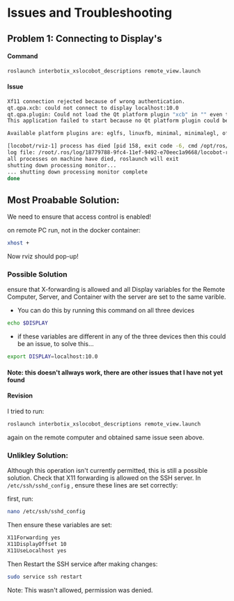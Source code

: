 # Issues and Troubleshooting

## Problem 1: Connecting to Display's

#### Command

```bash
roslaunch interbotix_xslocobot_descriptions remote_view.launch
```

#### Issue
```bash
Xf11 connection rejected because of wrong authentication.
qt.qpa.xcb: could not connect to display localhost:10.0
qt.qpa.plugin: Could not load the Qt platform plugin "xcb" in "" even though it was found.
This application failed to start because no Qt platform plugin could be initialized. Reinstalling the application may fix this problem.

Available platform plugins are: eglfs, linuxfb, minimal, minimalegl, offscreen, vnc, xcb.

[locobot/rviz-1] process has died [pid 158, exit code -6, cmd /opt/ros/noetic/lib/rviz/rviz -f locobot/odom -d /interbotix_ws/src/interbotix_ros_rovers/interbotix_ros_xslocobots/interbotix_xslocobot_descriptions/rviz/xslocobot_description.rviz /clicked_point:=clicked_point /initialpose:=initialpose /move_base_simple/goal:=move_base_simple/goal __name:=rviz __log:=/root/.ros/log/18779788-9fc4-11ef-9492-e70eec1a9668/locobot-rviz-1.log].
log file: /root/.ros/log/18779788-9fc4-11ef-9492-e70eec1a9668/locobot-rviz-1*.log
all processes on machine have died, roslaunch will exit
shutting down processing monitor...
... shutting down processing monitor complete
done
```

## Most Proabable Solution: 

We need to ensure that access control is enabled!

on remote PC run, not in the docker container:
```bash
xhost +
```
Now rviz should pop-up!


### Possible Solution 

ensure that X-forwarding is allowed and all Display variables for the Remote Computer, Server, and Container with the server are set to the same varible.

- You can do this by running this command on all three devices
````bash
echo $DISPLAY
````
- if these variables are different in any of the three devices then this could be an issue, to solve this...

```bash
export DISPLAY=localhost:10.0
```

#### Note: this doesn't allways work, there are other issues that I have not yet found

#### Revision

I tried to run:

```bash
roslaunch interbotix_xslocobot_descriptions remote_view.launch
```

again on the remote computer and obtained same issue seen above.

### Unlikley Solution: 

Although this operation isn't currently permitted, this is still a possible solution. Check that X11 forwarding is allowed on the SSH server. In  `/etc/ssh/sshd_config`  , ensure these lines are set correctly:


first, run: 
```bash
nano /etc/ssh/sshd_config
```

Then ensure these variables are set:
```bash
X11Forwarding yes
X11DisplayOffset 10
X11UseLocalhost yes
```

Then Restart the SSH service after making changes:

```bash
sudo service ssh restart
```

Note: This wasn't allowed, permission was denied.


